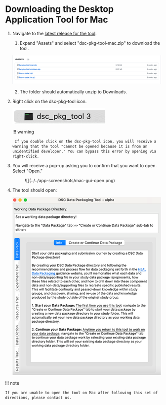 # Downloading the Desktop Application Tool for Mac

1. Navigate to the [latest release for the tool](https://github.com/norc-heal/heal-data-pkg-tool/releases/latest/). 
    1. Expand "Assets" and select "dsc-pkg-tool-mac.zip" to download the tool.

    ![](../../app-screenshots/source-code-mac.png)

    2. The folder should automatically unzip to Downloads.

2. Right click on the dsc-pkg-tool icon.

    ![](../../app-screenshots/mac-tool-icon.png)

    !!! warning

        If you double click on the dsc-pkg-tool icon, you will receive a warning that the tool "cannot be opened because it is from an unidentified developer." You can bypass this error by opening via right-click.
    
3. You will receive a pop-up asking you to confirm that you want to open. Select "Open."

    <figure markdown>
        ![](../../app-screenshots/mac-gui-open.png)
        <figcaption></figcaption>
    </figure>

4. The tool should open:

    ![](../../app-screenshots/mac-gui.png)

!!! note

    If you are unable to open the tool on Mac after following this set of directions, please contact us.